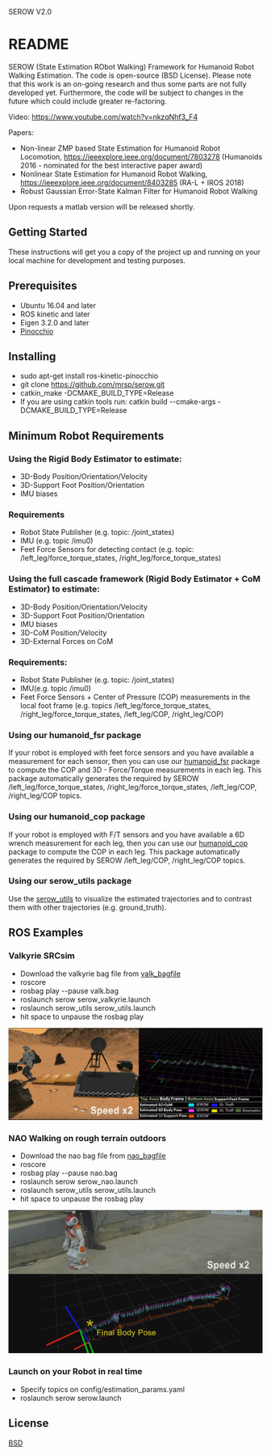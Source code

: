 SEROW V2.0

# README
SEROW (State Estimation RObot Walking) Framework for Humanoid Robot Walking Estimation.  The code is open-source (BSD License). Please note that this work is an on-going research and thus some parts are not fully developed yet. Furthermore, the code will be subject to changes in the future which could include greater re-factoring.

Video: https://www.youtube.com/watch?v=nkzqNhf3_F4

Papers:
* Non-linear ZMP based State Estimation for Humanoid Robot Locomotion, https://ieeexplore.ieee.org/document/7803278 (Humanoids 2016 - nominated for the best interactive paper award)
* Nonlinear State Estimation for Humanoid Robot Walking, https://ieeexplore.ieee.org/document/8403285 (RA-L + IROS 2018)
* Robust Gaussian Error-State Kalman Filter for Humanoid Robot Walking

Upon requests a matlab version will be released shortly.

## Getting Started
These instructions will get you a copy of the project up and running on your local machine for development and testing purposes.

## Prerequisites
* Ubuntu 16.04 and later
* ROS kinetic and later
* Eigen 3.2.0 and later
* [Pinocchio](https://github.com/stack-of-tasks/pinocchio) 

## Installing
* sudo apt-get install ros-kinetic-pinocchio
* git clone https://github.com/mrsp/serow.git
* catkin_make -DCMAKE_BUILD_TYPE=Release 
* If you are using catkin tools run: catkin build  --cmake-args -DCMAKE_BUILD_TYPE=Release 

## Minimum Robot Requirements
### Using the Rigid Body Estimator to estimate: 
* 3D-Body Position/Orientation/Velocity
* 3D-Support Foot Position/Orientation
* IMU biases
### Requirements
* Robot State Publisher (e.g. topic: /joint_states)
* IMU (e.g. topic /imu0)
* Feet Force Sensors for detecting contact (e.g. topic: /left_leg/force_torque_states, /right_leg/force_torque_states)

### Using the full cascade framework (Rigid Body Estimator + CoM Estimator) to estimate:
* 3D-Body Position/Orientation/Velocity
* 3D-Support Foot Position/Orientation
* IMU biases
* 3D-CoM Position/Velocity
* 3D-External Forces on CoM
### Requirements:
* Robot State Publisher (e.g. topic: /joint_states)
* IMU(e.g. topic /imu0)
* Feet Force Sensors  + Center of Pressure (COP) measurements in the local foot frame (e.g. topics /left_leg/force_torque_states, /right_leg/force_torque_states, /left_leg/COP, /right_leg/COP)

### Using our humanoid_fsr package
If your robot is employed with feet force sensors and you have available a measurement for each sensor, then you can use our [humanoid_fsr](https://github.com/mrsp/humanoid_fsr) package to compute the COP and 3D - Force/Torque measurements in each leg.  This package automatically generates the required by SEROW /left_leg/force_torque_states, /right_leg/force_torque_states, /left_leg/COP, /right_leg/COP topics.

### Using our humanoid_cop package
If your robot is employed with F/T sensors and you have available a 6D wrench measurement for each leg, then you can use our [humanoid_cop](https://github.com/mrsp/humanoid_cop) package to compute the COP in each leg.  This package automatically generates the required by SEROW  /left_leg/COP, /right_leg/COP topics.


### Using our serow_utils package
Use the [serow_utils](https://github.com/mrsp/serow_utils) to visualize the estimated trajectories and to contrast them with other trajectories (e.g. ground_truth).

## ROS Examples
### Valkyrie SRCsim
* Download the valkyrie bag file from [valk_bagfile](http://users.ics.forth.gr/~spiperakis/valk.bag)
* roscore
* rosbag play --pause valk.bag
* roslaunch serow serow_valkyrie.launch
* roslaunch serow_utils serow_utils.launch
* hit space to unpause the rosbag play

![valk](img/valk.png)
### NAO Walking on rough terrain outdoors
* Download the nao bag file from [nao_bagfile](http://users.ics.forth.gr/~spiperakis/nao.bag)
* roscore
* rosbag play --pause nao.bag
* roslaunch serow serow_nao.launch
* roslaunch serow_utils serow_utils.launch
* hit space to unpause the rosbag play

![nao](img/nao.jpg)
### Launch on your Robot in real time
* Specify topics on config/estimation_params.yaml
* roslaunch serow serow.launch
## License
[BSD](LICENSE) 

